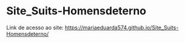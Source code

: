 # Site_Suits-Homensdeterno
Link de acesso ao site:
https://mariaeduarda574.github.io/Site_Suits-Homensdeterno/
